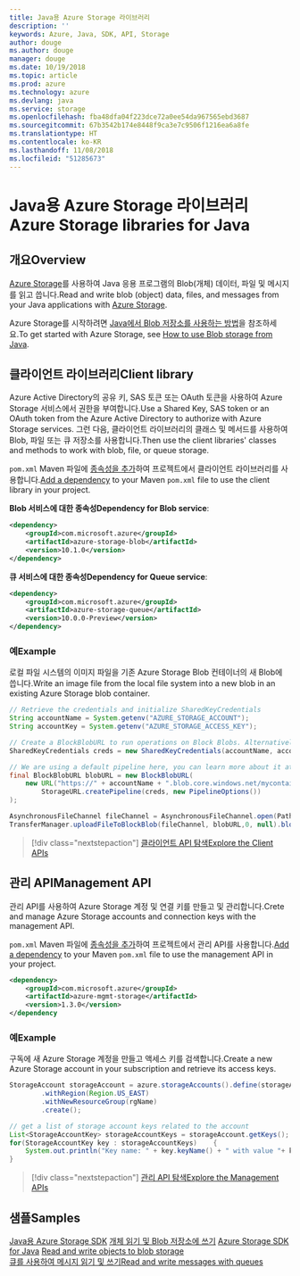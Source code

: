 ```yaml
---
title: Java용 Azure Storage 라이브러리
description: ''
keywords: Azure, Java, SDK, API, Storage
author: douge
ms.author: douge
manager: douge
ms.date: 10/19/2018
ms.topic: article
ms.prod: azure
ms.technology: azure
ms.devlang: java
ms.service: storage
ms.openlocfilehash: fba48dfa04f223dce72a0ee54da967565ebd3687
ms.sourcegitcommit: 67b3542b174e8448f9ca3e7c9506f1216ea6a8fe
ms.translationtype: HT
ms.contentlocale: ko-KR
ms.lasthandoff: 11/08/2018
ms.locfileid: "51285673"
---
```

# <a name="azure-storage-libraries-for-java"></a><span data-ttu-id="6e6b5-103">Java용 Azure Storage 라이브러리</span><span class="sxs-lookup"><span data-stu-id="6e6b5-103">Azure Storage libraries for Java</span></span>

## <a name="overview"></a><span data-ttu-id="6e6b5-104">개요</span><span class="sxs-lookup"><span data-stu-id="6e6b5-104">Overview</span></span>

<span data-ttu-id="6e6b5-105">[Azure Storage](/azure/storage/storage-introduction)를 사용하여 Java 응용 프로그램의 Blob(개체) 데이터, 파일 및 메시지를 읽고 씁니다.</span><span class="sxs-lookup"><span data-stu-id="6e6b5-105">Read and write blob (object) data, files, and messages from your Java applications with [Azure Storage](/azure/storage/storage-introduction).</span></span>

<span data-ttu-id="6e6b5-106">Azure Storage를 시작하려면 [Java에서 Blob 저장소를 사용하는 방법](/azure/storage/blobs/storage-quickstart-blobs-java-v10)을 참조하세요.</span><span class="sxs-lookup"><span data-stu-id="6e6b5-106">To get started with Azure Storage, see [How to use Blob storage from Java](/azure/storage/blobs/storage-quickstart-blobs-java-v10).</span></span>

## <a name="client-library"></a><span data-ttu-id="6e6b5-107">클라이언트 라이브러리</span><span class="sxs-lookup"><span data-stu-id="6e6b5-107">Client library</span></span>

<span data-ttu-id="6e6b5-108">Azure Active Directory의 공유 키, SAS 토큰 또는 OAuth 토큰을 사용하여 Azure Storage 서비스에서 권한을 부여합니다.</span><span class="sxs-lookup"><span data-stu-id="6e6b5-108">Use a Shared Key, SAS token or an OAuth token from the Azure Active Directory to authorize with Azure Storage services.</span></span> <span data-ttu-id="6e6b5-109">그런 다음, 클라이언트 라이브러리의 클래스 및 메서드를 사용하여 Blob, 파일 또는 큐 저장소를 사용합니다.</span><span class="sxs-lookup"><span data-stu-id="6e6b5-109">Then use the client libraries' classes and methods to work with blob, file, or queue storage.</span></span> 

<span data-ttu-id="6e6b5-110">`pom.xml` Maven 파일에 [종속성을 추가](https://maven.apache.org/guides/getting-started/index.html#How_do_I_use_external_dependencies)하여 프로젝트에서 클라이언트 라이브러리를 사용합니다.</span><span class="sxs-lookup"><span data-stu-id="6e6b5-110">[Add a dependency](https://maven.apache.org/guides/getting-started/index.html#How_do_I_use_external_dependencies) to your Maven `pom.xml` file to use the client library in your project.</span></span>   

<span data-ttu-id="6e6b5-111">**Blob 서비스에 대한 종속성**</span><span class="sxs-lookup"><span data-stu-id="6e6b5-111">**Dependency for Blob service**:</span></span>
```XML
<dependency>
    <groupId>com.microsoft.azure</groupId>
    <artifactId>azure-storage-blob</artifactId>
    <version>10.1.0</version>
</dependency>
```

<span data-ttu-id="6e6b5-112">**큐 서비스에 대한 종속성**</span><span class="sxs-lookup"><span data-stu-id="6e6b5-112">**Dependency for Queue service**:</span></span>
```XML
<dependency>
    <groupId>com.microsoft.azure</groupId>
    <artifactId>azure-storage-queue</artifactId>
    <version>10.0.0-Preview</version>
</dependency>
```


### <a name="example"></a><span data-ttu-id="6e6b5-113">예</span><span class="sxs-lookup"><span data-stu-id="6e6b5-113">Example</span></span>

<span data-ttu-id="6e6b5-114">로컬 파일 시스템의 이미지 파일을 기존 Azure Storage Blob 컨테이너의 새 Blob에 씁니다.</span><span class="sxs-lookup"><span data-stu-id="6e6b5-114">Write an image file from the local file system into a new blob in an existing Azure Storage blob container.</span></span>


```java
// Retrieve the credentials and initialize SharedKeyCredentials
String accountName = System.getenv("AZURE_STORAGE_ACCOUNT");
String accountKey = System.getenv("AZURE_STORAGE_ACCESS_KEY");

// Create a BlockBlobURL to run operations on Block Blobs. Alternatively create a ServiceURL, or ContainerURL for operations on Blob service, and Blob containers
SharedKeyCredentials creds = new SharedKeyCredentials(accountName, accountKey);

// We are using a default pipeline here, you can learn more about it at https://github.com/Azure/azure-storage-java/wiki/Azure-Storage-Java-V10-Overview
final BlockBlobURL blobURL = new BlockBlobURL(
    new URL("https://" + accountName + ".blob.core.windows.net/mycontainer/myimage.jpg"), 
        StorageURL.createPipeline(creds, new PipelineOptions())
);

AsynchronousFileChannel fileChannel = AsynchronousFileChannel.open(Paths.get("myimage.jpg"));
TransferManager.uploadFileToBlockBlob(fileChannel, blobURL,0, null).blockingGet();
```

> [!div class="nextstepaction"]
> [<span data-ttu-id="6e6b5-115">클라이언트 API 탐색</span><span class="sxs-lookup"><span data-stu-id="6e6b5-115">Explore the Client APIs</span></span>](/java/api/overview/azure/storage/client)

## <a name="management-api"></a><span data-ttu-id="6e6b5-116">관리 API</span><span class="sxs-lookup"><span data-stu-id="6e6b5-116">Management API</span></span>

<span data-ttu-id="6e6b5-117">관리 API를 사용하여 Azure Storage 계정 및 연결 키를 만들고 및 관리합니다.</span><span class="sxs-lookup"><span data-stu-id="6e6b5-117">Crete and manage Azure Storage accounts and connection keys with the management API.</span></span>

<span data-ttu-id="6e6b5-118">`pom.xml` Maven 파일에 [종속성을 추가](https://maven.apache.org/guides/getting-started/index.html#How_do_I_use_external_dependencies)하여 프로젝트에서 관리 API를 사용합니다.</span><span class="sxs-lookup"><span data-stu-id="6e6b5-118">[Add a dependency](https://maven.apache.org/guides/getting-started/index.html#How_do_I_use_external_dependencies) to your Maven `pom.xml` file to use the management API in your project.</span></span>  

```XML
<dependency>
    <groupId>com.microsoft.azure</groupId>
    <artifactId>azure-mgmt-storage</artifactId>
    <version>1.3.0</version>
</dependency
```   

### <a name="example"></a><span data-ttu-id="6e6b5-119">예</span><span class="sxs-lookup"><span data-stu-id="6e6b5-119">Example</span></span>

<span data-ttu-id="6e6b5-120">구독에 새 Azure Storage 계정을 만들고 액세스 키를 검색합니다.</span><span class="sxs-lookup"><span data-stu-id="6e6b5-120">Create a new Azure Storage account in your subscription and retrieve its access keys.</span></span>

```java
StorageAccount storageAccount = azure.storageAccounts().define(storageAccountName)
        .withRegion(Region.US_EAST)
        .withNewResourceGroup(rgName)
        .create();

// get a list of storage account keys related to the account
List<StorageAccountKey> storageAccountKeys = storageAccount.getKeys();
for(StorageAccountKey key : storageAccountKeys)    {
    System.out.println("Key name: " + key.keyName() + " with value "+ key.value());
}
```

> [!div class="nextstepaction"]
> [<span data-ttu-id="6e6b5-121">관리 API 탐색</span><span class="sxs-lookup"><span data-stu-id="6e6b5-121">Explore the Management APIs</span></span>](/java/api/overview/azure/storage/management)


## <a name="samples"></a><span data-ttu-id="6e6b5-122">샘플</span><span class="sxs-lookup"><span data-stu-id="6e6b5-122">Samples</span></span>

<span data-ttu-id="6e6b5-123">[Java용 Azure Storage SDK](https://github.com/azure/azure-storage-java)
[개체 읽기 및 Blob 저장소에 쓰기](https://github.com/Azure-Samples/storage-blobs-java-v10-quickstart) </span><span class="sxs-lookup"><span data-stu-id="6e6b5-123">[Azure Storage SDK for Java](https://github.com/azure/azure-storage-java)
[Read and write objects to blob storage](https://github.com/Azure-Samples/storage-blobs-java-v10-quickstart) </span></span>  
[<span data-ttu-id="6e6b5-124">큐를 사용하여 메시지 읽기 및 쓰기</span><span class="sxs-lookup"><span data-stu-id="6e6b5-124">Read and write messages with queues</span></span>](https://github.com/Azure-Samples/storage-queue-java-getting-started)   
